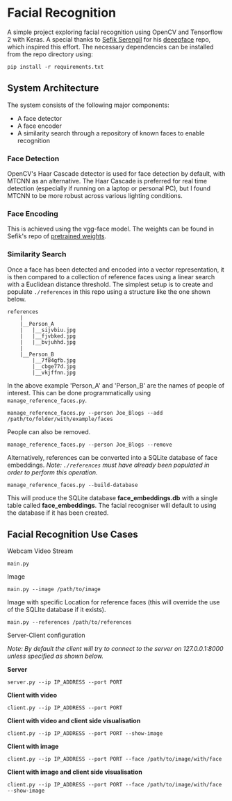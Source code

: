 # Facial Recognition

A simple project exploring facial recognition using OpenCV and Tensorflow 2 with Keras. A special thanks to [Sefik 
Serengil](https://github.com/serengil) for his [deeepface](https://github.com/serengil/deepface) repo, which inspired 
this effort. The necessary dependencies can be installed from the repo directory using:
```
pip install -r requirements.txt
``` 

## System Architecture
The system consists of the following major components:
* A face detector
* A face encoder
* A similarity search through a repository of known faces to enable recognition

### Face Detection
OpenCV's Haar Cascade detector is used for face detection by default, with MTCNN as an alternative. The Haar Cascade is
preferred for real time detection (especially if running on a laptop or personal PC), but I found MTCNN to be more 
robust across various lighting conditions.

### Face Encoding
This is achieved using the vgg-face model. The weights can be found in Sefik's repo of 
[pretrained weights](https://github.com/serengil/deepface_models/releases).

### Similarity Search
Once a face has been detected and encoded into a vector representation, it is then compared to a collection of reference 
faces using a linear search with a Euclidean distance threshold. The simplest setup is to create and populate 
```./references``` in this repo using a structure like the one shown below.
```
references
    |
    |__Person_A
    |   |__sijvbiu.jpg
    |   |__fjvbked.jpg
    |   |__bvjuhhd.jpg
    |
    |__Person_B
        |__7f84gfb.jpg
        |__cbge77d.jpg
        |__vkjffnn.jpg

```
In the above example 'Person_A' and 'Person_B' are the names of people of interest. This can be done programmatically
using ```manage_reference_faces.py```.
```
manage_reference_faces.py --person Joe_Blogs --add /path/to/folder/with/example/faces
```
People can also be removed.
```
manage_reference_faces.py --person Joe_Blogs --remove
```

Alternatively, references can be converted into a SQLite database of face embeddings.
*Note: ```./references``` must have already been populated in order to perform this operation.*
```
manage_reference_faces.py --build-database
```
This will produce the SQLite database **face_embeddings.db** with a single table called **face_embeddings**. The facial
recogniser will default to using the database if it has been created.

## Facial Recognition Use Cases
Webcam Video Stream 
```
main.py
```
Image
```
main.py --image /path/to/image
```
Image with specific Location for reference faces (this will override the use of the SQLIte database if it exists).
```
main.py --references /path/to/references
```
Server-Client configuration

*Note: By default the client will try to connect to the server on 127.0.0.1:8000 unless specified as shown below.*

**Server**
```
server.py --ip IP_ADDRESS --port PORT
```
**Client with video**
```
client.py --ip IP_ADDRESS --port PORT
```
**Client with video and client side visualisation**
```
client.py --ip IP_ADDRESS --port PORT --show-image
```
**Client with image**
```
client.py --ip IP_ADDRESS --port PORT --face /path/to/image/with/face
```
**Client with image and client side visualisation**
```
client.py --ip IP_ADDRESS --port PORT --face /path/to/image/with/face --show-image
```
